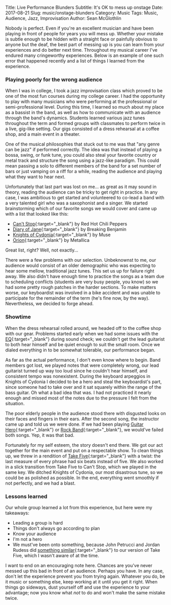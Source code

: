 Title: Live Performance Blunders
Subtitle: It's OK to mess up onstage
Date: 2017-08-21
Slug: music/onstage-blunders
Category: Music
Tags: Music, Audience, Jazz, Improvisation
Author: Sean McGlothlin

Nobody is perfect. Even if you're an excellent musician and have been playing in front of people for years you will mess up. Whether your mistake is subtle enough to be hidden with a straight face or painfully obvious to anyone but the deaf, the best part of messing up is you can learn from your experiences and do better next time. Throughout my musical career I've endured many cringeworthy experiences. Below is an example of one such error that happened recently and a list of things I learned from the experience.

### Playing poorly for the wrong audience

When I was in college, I took a jazz improvisation class which proved to be one of the most fun courses during my college career. I had the opportunity to play with many musicians who were performing at the professional or semi-professional level. During this time, I learned so much about my place as a bassist in the band, as well as how to communicate with an audience through the band's dynamics. Students learned various jazz tunes throughout the term and formed groups with classmates to perform twice in a live, gig-like setting. Our gigs consisted of a dress rehearsal at a coffee shop, and a main event in a theater.

One of the musical philosophies that stuck out to me was that "any genre can be jazz" if performed correctly. The idea was that instead of playing a bossa, swing, or funk tune, you could also steal your favorite country or metal track and structure the song using a jazz-like paradigm. This could mean passing a solo to different members of the band for a set number of bars or just vamping on a riff for a while, reading the audience and playing what they want to hear next.

Unfortunately that last part was lost on me... as great as it may sound in theory, reading the audience can be tricky to get right in practice. In any case, I was ambitious to get started and volunteered to co-lead a band with a very talented girl who was a saxophonist and a singer. We started brainstorming which of our favorite songs we would cover and came up with a list that looked like this:

- [Can't Stop](https://youtu.be/TIUwLfpufs0){:target="\_blank"} by Red Hot Chili Peppers
- [Diary of Jane](https://youtu.be/AiBG6vuLrzY){:target="\_blank"} by Breaking Benjamin
- [Knights of Cydonia](https://youtu.be/z9D71pQaTnc){:target="\_blank"} by Muse
- [Orion](https://youtu.be/c8qrwON1-zE){:target="\_blank"} by Metallica

Great list, right? Well, not exactly...

There were a few problems with our selection. Unbeknownst to me, our audience would consist of an older demographic who was expecting to hear some mellow, traditional jazz tunes. This set us up for failure right away. We also didn't have enough time to practice the songs as a team due to scheduling conflicts (students are very busy people, you know) so we had some pretty rough patches in the harder sections. To make matters worse, our keyboardist was involved in a bike accident and was unable to participate for the remainder of the term (he's fine now, by the way). Nevertheless, we decided to forge ahead.

### Showtime

When the dress rehearsal rolled around, we headed off to the coffee shop with our gear. Problems started early when we had some issues with the [EQ](https://en.wikipedia.org/wiki/Equalization_(audio)){:target="\_blank"} during sound check; we couldn't get the lead guitarist to both hear himself and be quiet enough to suit the small room. Once we dialed everything in to be somewhat tolerable, our performance began.

As far as the actual performance, I don't even know where to begin. Band members got lost, we played notes that were completely wrong, our lead guitarist turned up way too loud since he couldn't hear himself, and consistent tempo was nonexistent. During the keyboard arpeggios in Knights of Cydonia I decided to be a hero and steal the keyboardist's part, since someone had to take over and it sat squarely within the range of the bass guitar. Oh what a bad idea that was. I had not practiced it nearly enough and missed most of the notes due to the pressure I felt from the situation.

The poor elderly people in the audience stood there with disgusted looks on their faces and fingers in their ears. After the second song, the instructor came up and told us we were done. If we had been playing [Guitar Hero](https://en.wikipedia.org/wiki/Guitar_Hero){:target="\_blank"} or [Rock Band](https://en.wikipedia.org/wiki/Rock_Band){:target="\_blank"}, we would've failed both songs. Yep, it was that bad.

Fortunately for my self esteem, the story doesn't end there. We got our act together for the main event and put on a respectable show. To clean things up, we threw in a rendition of [Take Five](https://youtu.be/vmDDOFXSgAs){:target="\_blank"} with a twist: the last measure of every phrase had six beats instead of five. We also worked in a slick transition from Take Five to Can't Stop, which we played in the same key. We ditched Knights of Cydonia, our most disastrous tune, so we could be as polished as possible. In the end, everything went smoothly if not perfectly, and we had a blast.

### Lessons learned

Our whole group learned a lot from this experience, but here were my takeaways:

- Leading a group is hard
- Things don't always go according to plan
- Know your audience
- I'm not a hero
- We must've been onto something, because John Petrucci and Jordan Rudess did [something similar](https://youtu.be/uBzfHkNDum4){:target="\_blank"} to our version of Take Five, which I wasn't aware of at the time.

I want to end on an encouraging note here. Chances are you've never messed up this bad in front of an audience. Perhaps you have. In any case, don't let the experience prevent you from trying again. Whatever you do, be it music or something else, keep working at it until you get it right. When things go sideways, dust yourself off and use the experience to your advantage; now you know what *not* to do and won't make the same mistake twice.
